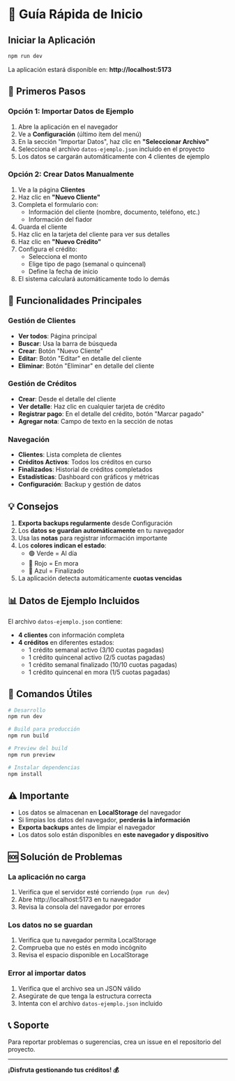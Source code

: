 # 🚀 Guía Rápida de Inicio

## Iniciar la Aplicación

```bash
npm run dev
```

La aplicación estará disponible en: **http://localhost:5173**

## 📝 Primeros Pasos

### Opción 1: Importar Datos de Ejemplo

1. Abre la aplicación en el navegador
2. Ve a **Configuración** (último ítem del menú)
3. En la sección "Importar Datos", haz clic en **"Seleccionar Archivo"**
4. Selecciona el archivo `datos-ejemplo.json` incluido en el proyecto
5. Los datos se cargarán automáticamente con 4 clientes de ejemplo

### Opción 2: Crear Datos Manualmente

1. Ve a la página **Clientes**
2. Haz clic en **"Nuevo Cliente"**
3. Completa el formulario con:
   - Información del cliente (nombre, documento, teléfono, etc.)
   - Información del fiador
4. Guarda el cliente
5. Haz clic en la tarjeta del cliente para ver sus detalles
6. Haz clic en **"Nuevo Crédito"**
7. Configura el crédito:
   - Selecciona el monto
   - Elige tipo de pago (semanal o quincenal)
   - Define la fecha de inicio
8. El sistema calculará automáticamente todo lo demás

## 🎯 Funcionalidades Principales

### Gestión de Clientes
- **Ver todos**: Página principal
- **Buscar**: Usa la barra de búsqueda
- **Crear**: Botón "Nuevo Cliente"
- **Editar**: Botón "Editar" en detalle del cliente
- **Eliminar**: Botón "Eliminar" en detalle del cliente

### Gestión de Créditos
- **Crear**: Desde el detalle del cliente
- **Ver detalle**: Haz clic en cualquier tarjeta de crédito
- **Registrar pago**: En el detalle del crédito, botón "Marcar pagado"
- **Agregar nota**: Campo de texto en la sección de notas

### Navegación
- **Clientes**: Lista completa de clientes
- **Créditos Activos**: Todos los créditos en curso
- **Finalizados**: Historial de créditos completados
- **Estadísticas**: Dashboard con gráficos y métricas
- **Configuración**: Backup y gestión de datos

## 💡 Consejos

1. **Exporta backups regularmente** desde Configuración
2. Los **datos se guardan automáticamente** en tu navegador
3. Usa las **notas** para registrar información importante
4. Los **colores indican el estado**:
   - 🟢 Verde = Al día
   - 🔴 Rojo = En mora
   - 🔵 Azul = Finalizado
5. La aplicación detecta automáticamente **cuotas vencidas**

## 📊 Datos de Ejemplo Incluidos

El archivo `datos-ejemplo.json` contiene:
- **4 clientes** con información completa
- **4 créditos** en diferentes estados:
  - 1 crédito semanal activo (3/10 cuotas pagadas)
  - 1 crédito quincenal activo (2/5 cuotas pagadas)
  - 1 crédito semanal finalizado (10/10 cuotas pagadas)
  - 1 crédito quincenal en mora (1/5 cuotas pagadas)

## 🔧 Comandos Útiles

```bash
# Desarrollo
npm run dev

# Build para producción
npm run build

# Preview del build
npm run preview

# Instalar dependencias
npm install
```

## ⚠️ Importante

- Los datos se almacenan en **LocalStorage** del navegador
- Si limpias los datos del navegador, **perderás la información**
- **Exporta backups** antes de limpiar el navegador
- Los datos solo están disponibles en **este navegador y dispositivo**

## 🆘 Solución de Problemas

### La aplicación no carga
1. Verifica que el servidor esté corriendo (`npm run dev`)
2. Abre http://localhost:5173 en tu navegador
3. Revisa la consola del navegador por errores

### Los datos no se guardan
1. Verifica que tu navegador permita LocalStorage
2. Comprueba que no estés en modo incógnito
3. Revisa el espacio disponible en LocalStorage

### Error al importar datos
1. Verifica que el archivo sea un JSON válido
2. Asegúrate de que tenga la estructura correcta
3. Intenta con el archivo `datos-ejemplo.json` incluido

## 📞 Soporte

Para reportar problemas o sugerencias, crea un issue en el repositorio del proyecto.

---

**¡Disfruta gestionando tus créditos! 💰**

